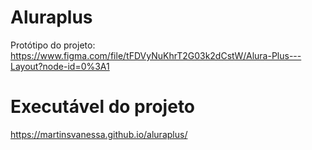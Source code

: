 # Aluraplus

Protótipo do projeto: https://www.figma.com/file/tFDVyNuKhrT2G03k2dCstW/Alura-Plus---Layout?node-id=0%3A1


# Executável do projeto

https://martinsvanessa.github.io/aluraplus/
